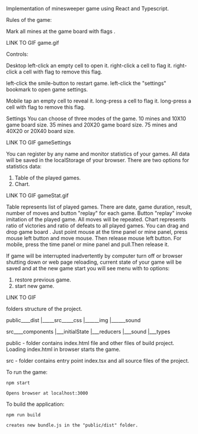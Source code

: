 Implementation of minesweeper game using React and Typescript.


Rules of the game:

Mark  all mines at the game board with flags .

LINK TO GIF game.gif

Controls:

Desktop 
 left-click an empty cell to open it.
 right-click a cell to flag it.
 right-click a cell with flag to remove this flag.

 left-click the smile-button to restart game.
 left-click the "settings" bookmark to open game settings.

Mobile
 tap an empty cell to reveal it.
 long-press a cell to flag it.
 long-press a cell with flag to remove this flag.

Settings
 You can choose of three modes of the game.
  10 mines and 10X10 game board size.
  35 mines and 20X20 game board size.
  75 mines and 40X20 or 20X40 board size.

  LINK TO GIF gameSettings

You can register by any name and monitor statistics of your games. All data will be saved in the localStorage of your browser.
There are two options for statistics data:
 1) Table of the played games.
 2) Chart.

 LINK TO GIF gameStat.gif

Table represents list of played games. There are date, game duration, result, number of moves and button "replay" for each game.
Button "replay" invoke imitation of the played game. All moves will be repeated.
Chart represents ratio of victories and ratio of defeats to all played games.
You can drag and drop game board . Just point mouse at the time panel or mine panel, press mouse left button and move mouse. Then release mouse left button. For mobile, press the time panel or mine panel and pull.Then release it.

If game will be interrupted inadvertently by computer turn off or browser shutting down or web page reloading, current state of your game will be saved and at the new game start you will see menu with to options:
1) restore previous game.
2) start new game.

LINK TO GIF


folders structure of the project.

public____dist
    |_____src_____css
           |______img 
           |______sound

src____components
   |___initialState
   |___reducers
   |___sound
   |___types


   public - folder contains index.html file and other files of build project. Loading index.html in browser starts the game.

   src - folder contains entry point index.tsx  and all source files of the project.

   To run the game:

    npm start

    Opens browser at localhost:3000

   To build the application:

    npm run build

    creates new bundle.js in the "public/dist" folder.

   

   
          








